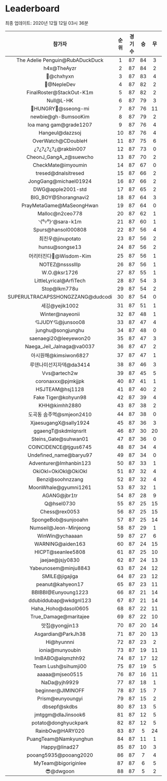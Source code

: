 # Leaderboard
최종 업데이트: 2020년 12월 12일 03시 36분




| 참가자 | 순위 | 경기수 | 승 | 무 | 패 | 승점 |
|:---:|:---:|:---:|:---:|:---:|:---:|:---:|
| The Adelie Penguin@RubADuckDuck | 1 | 87 | 84 | 3 | 0 | 255 |
| h4x@TheAyzr | 2 | 87 | 84 | 2 | 1 | 254 |
| 👑@chxhyxn | 3 | 87 | 83 | 4 | 0 | 253 |
| 🥈@NepleDev | 4 | 87 | 82 | 2 | 3 | 248 |
| FinalRoster@StackOut-K1m | 5 | 87 | 82 | 2 | 3 | 248 |
| Null@L-HK | 6 | 87 | 79 | 3 | 5 | 240 |
| 🍗HUNGRY🍗@sseong-mi | 7 | 87 | 76 | 11 | 0 | 239 |
| newbie@gh-BumsooKim | 8 | 87 | 79 | 2 | 6 | 239 |
| loa mang gam@grade1207 | 9 | 87 | 76 | 4 | 7 | 232 |
| Hangeul@dazzsoj | 10 | 87 | 76 | 4 | 7 | 232 |
| OverWatch@CDoubleH | 11 | 87 | 75 | 6 | 6 | 231 |
| ¿?¿?¿?¿?¿@rakbin007 | 12 | 87 | 73 | 0 | 14 | 219 |
| CheonJ_GangA_z@suewcho | 13 | 87 | 70 | 2 | 15 | 212 |
| CheckMate@imyoumin | 14 | 87 | 67 | 0 | 20 | 201 |
| tresed@dnalsitresed | 15 | 87 | 66 | 2 | 19 | 200 |
| JongGang@michael01924 | 16 | 87 | 66 | 2 | 19 | 200 |
| DWG@apple2001-std | 17 | 87 | 65 | 2 | 20 | 197 |
| BIG_BOY@Shorangnavi2 | 18 | 87 | 64 | 3 | 20 | 195 |
| PrayMetaGame@MaSeongHwan | 19 | 87 | 64 | 0 | 23 | 192 |
| Malloc@n2ceo778 | 20 | 87 | 62 | 1 | 24 | 187 |
| ◝(⁰▿⁰)◜@sara-k1m | 21 | 87 | 60 | 1 | 26 | 181 |
| Spurs@hansol000808 | 22 | 87 | 56 | 4 | 27 | 172 |
| 최진우@jinupotato | 23 | 87 | 56 | 2 | 29 | 170 |
| hunsu@songse13 | 24 | 87 | 56 | 2 | 29 | 170 |
| 머리터진다🤯@Wisdom-Kim | 25 | 87 | 56 | 1 | 30 | 169 |
| NOTEZ@nsssslllp | 26 | 87 | 56 | 1 | 30 | 169 |
| W.O.@ksr1726 | 27 | 87 | 55 | 1 | 31 | 166 |
| LittleLyrical@ArfiTech | 28 | 87 | 54 | 3 | 30 | 165 |
| Stop@lkm778u | 29 | 87 | 54 | 2 | 31 | 164 |
| SUPERULTRACAPSSHONGZZANG@dudcodi | 30 | 87 | 54 | 0 | 33 | 162 |
| 세깅@yejik1002 | 31 | 87 | 51 | 1 | 35 | 154 |
| Winter@nayeonii | 32 | 87 | 48 | 1 | 38 | 145 |
| 💘JUDY💘@junsoo08 | 33 | 87 | 47 | 4 | 36 | 145 |
| junghu@songjunghu | 34 | 87 | 48 | 0 | 39 | 144 |
| saenaegi20@leeyewon20 | 35 | 87 | 47 | 3 | 37 | 144 |
| Naega_Jeil_Jalnaga@va0037 | 36 | 87 | 47 | 2 | 38 | 143 |
| 아시원해@kimsiwon6827 | 37 | 87 | 47 | 1 | 39 | 142 |
| 루덴나미선지자덱@da3414 | 38 | 87 | 46 | 3 | 38 | 141 |
| Vvs@artech2w | 39 | 87 | 45 | 5 | 37 | 140 |
| coronaxxx@pjmkjjpk | 40 | 87 | 41 | 1 | 45 | 124 |
| HSJTEAM@hsj1128 | 41 | 87 | 40 | 2 | 45 | 122 |
| Fake Tiger@kohyun98 | 42 | 87 | 39 | 4 | 44 | 121 |
| KHH@kimhh2880 | 43 | 87 | 38 | 2 | 47 | 116 |
| 도곡동 솜주먹@smjeon2410 | 44 | 87 | 38 | 0 | 49 | 114 |
| XjaesugangX@sally1924 | 45 | 87 | 36 | 3 | 48 | 111 |
| ggaengT@skdmlqnsrlt | 46 | 87 | 30 | 20 | 37 | 110 |
| Steins_Gate@suhwan01 | 47 | 87 | 36 | 0 | 51 | 108 |
| COINCIDENCE@tjgus6745 | 48 | 87 | 34 | 4 | 49 | 106 |
| Undefined_name@baryu97 | 49 | 87 | 34 | 0 | 53 | 102 |
| Adventurer@Imhanbin123 | 50 | 87 | 33 | 1 | 53 | 100 |
| OkiOkl=OkiOkl@OkiOkl | 51 | 87 | 32 | 4 | 51 | 100 |
| Benzi@soohnzzang | 52 | 87 | 32 | 4 | 51 | 100 |
| MoonWhale@gyumni1261 | 53 | 87 | 32 | 1 | 54 | 97 |
| AGANG@jbr1tr | 54 | 87 | 28 | 9 | 50 | 93 |
| Q@hsel0730 | 55 | 87 | 25 | 15 | 47 | 90 |
| Chess@rex0053 | 56 | 87 | 25 | 15 | 47 | 90 |
| SpongeBob@sunjooahn | 57 | 87 | 25 | 14 | 48 | 89 |
| Numseil@Jeon-Minjeong | 58 | 87 | 29 | 1 | 57 | 88 |
| WinWin@ychaaaan | 59 | 87 | 27 | 6 | 54 | 87 |
| WARNING@aiden163 | 60 | 87 | 24 | 15 | 48 | 87 |
| HICPT@seanlee5808 | 61 | 87 | 25 | 10 | 52 | 85 |
| jaejae@jsjy0830 | 62 | 87 | 24 | 13 | 50 | 85 |
| Yabeunosem@minju8843 | 63 | 87 | 24 | 12 | 51 | 84 |
| SMILE@jigajiga | 64 | 87 | 23 | 12 | 52 | 81 |
| peanut@kahyeon17 | 65 | 87 | 23 | 11 | 53 | 80 |
| BBIBBI@Eunyoung1223 | 66 | 87 | 21 | 14 | 52 | 77 |
| ddubiddubap@wkdgnl123 | 67 | 87 | 21 | 14 | 52 | 77 |
| Haha_Hoho@dasol0605 | 68 | 87 | 22 | 11 | 54 | 77 |
| True_Damage@maritajee | 69 | 87 | 22 | 10 | 55 | 76 |
| 맛집@yongjin13 | 70 | 87 | 20 | 14 | 53 | 74 |
| Asgardian@ParkJh38 | 71 | 87 | 20 | 13 | 54 | 73 |
| Hi@hyunnni | 72 | 87 | 23 | 2 | 62 | 71 |
| ionia@munyoubin | 73 | 87 | 19 | 11 | 57 | 68 |
| ImBABO@alqmzhh92 | 74 | 87 | 17 | 12 | 58 | 63 |
| Team Lush@sihumji00 | 75 | 87 | 19 | 5 | 63 | 62 |
| aaaaa@mjseo0515 | 76 | 87 | 16 | 11 | 60 | 59 |
| NaDa@yjh9929 | 77 | 87 | 18 | 1 | 68 | 55 |
| beginner@JIMINOFF | 78 | 87 | 15 | 7 | 65 | 52 |
| Prism@eunyoungyi | 79 | 87 | 15 | 2 | 70 | 47 |
| dbsepf@skdbs | 80 | 87 | 13 | 5 | 69 | 44 |
| jmtggm@dlaJinsook6 | 81 | 87 | 12 | 5 | 70 | 41 |
| potato@donghyuckpark | 82 | 87 | 12 | 5 | 70 | 41 |
| RainbOw@HARY020 | 83 | 87 | 5 | 24 | 58 | 39 |
| PuangTeam@Namkyunghun | 84 | 87 | 11 | 1 | 75 | 34 |
| Happy@linad27 | 85 | 87 | 10 | 3 | 74 | 33 |
| pooang5935@pooang2020 | 86 | 87 | 7 | 4 | 76 | 25 |
| MyTeam@bigoriginlee | 87 | 87 | 6 | 5 | 76 | 23 |
| 😎@dwgoon | 88 | 87 | 5 | 2 | 80 | 17 |
